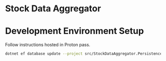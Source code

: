 # Stock Data Aggregator

# Development Environment Setup
Follow instructions hosted in Proton pass.
```bash
dotnet ef database update --project src/StockDataAggregator.Persistence --startup-project src/StockDataAggregator.Api
```
